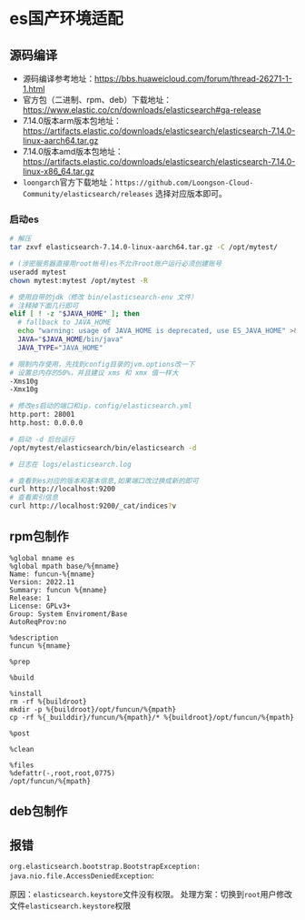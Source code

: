 # es国产环境适配

## 源码编译

* 源码编译参考地址：https://bbs.huaweicloud.com/forum/thread-26271-1-1.html
* 官方包（二进制、rpm、deb）下载地址：https://www.elastic.co/cn/downloads/elasticsearch#ga-release
* 7.14.0版本arm版本包地址：https://artifacts.elastic.co/downloads/elasticsearch/elasticsearch-7.14.0-linux-aarch64.tar.gz
* 7.14.0版本amd版本包地址：https://artifacts.elastic.co/downloads/elasticsearch/elasticsearch-7.14.0-linux-x86_64.tar.gz
* `loongarch`官方下载地址：`https://github.com/Loongson-Cloud-Community/elasticsearch/releases` 选择对应版本即可。

### 启动es

```bash
# 解压
tar zxvf elasticsearch-7.14.0-linux-aarch64.tar.gz -C /opt/mytest/

# (涉密服务器直接用root帐号)es不允许root账户运行必须创建账号
useradd mytest
chown mytest:mytest /opt/mytest -R

# 使用自带的jdk（修改 bin/elasticsearch-env 文件）
# 注释掉下面几行即可
elif [ ! -z "$JAVA_HOME" ]; then
  # fallback to JAVA_HOME
  echo "warning: usage of JAVA_HOME is deprecated, use ES_JAVA_HOME" >&2
  JAVA="$JAVA_HOME/bin/java"
  JAVA_TYPE="JAVA_HOME"

# 限制内存使用，先找到config目录的jvm.options改一下
# 设置总内存的50%，并且建议 xms 和 xmx 值一样大
-Xms10g
-Xmx10g

# 修改es启动的端口和ip，config/elasticsearch.yml
http.port: 28001
http.host: 0.0.0.0

# 启动 -d 后台运行
/opt/mytest/elasticsearch/bin/elasticsearch -d

# 日志在 logs/elasticsearch.log

# 查看到es对应的版本和基本信息,如果端口改过换成新的即可
curl http://localhost:9200
# 查看索引信息
curl http://localhost:9200/_cat/indices?v 
```

## rpm包制作

```spec
%global mname es
%global mpath base/%{mname}
Name: funcun-%{mname}
Version: 2022.11
Summary: funcun %{mname}
Release: 1
License: GPLv3+
Group: System Enviroment/Base
AutoReqProv:no

%description
funcun %{mname}

%prep

%build

%install
rm -rf %{buildroot}
mkdir -p %{buildroot}/opt/funcun/%{mpath}
cp -rf %{_builddir}/funcun/%{mpath}/* %{buildroot}/opt/funcun/%{mpath}

%post

%clean

%files
%defattr(-,root,root,0775)
/opt/funcun/%{mpath}
```

## deb包制作

## 报错

`org.elasticsearch.bootstrap.BootstrapException: java.nio.file.AccessDeniedException`:

原因：`elasticsearch.keystore`文件没有权限。
处理方案：切换到`root`用户修改文件`elasticsearch.keystore`权限